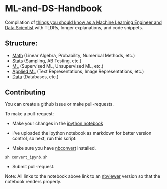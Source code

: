 # ML-and-DS-Handbook

Compilation of [things you should know as a Machine Learning Engineer and Data Scientist](https://nbviewer.jupyter.org/github/innainu/ML-and-DS-Handbook/blob/master/ML_Notes.ipynb) with TLDRs, longer explanations, and code snippets.

## Structure:

- [Math](https://nbviewer.jupyter.org/github/innainu/ML-and-DS-Handbook/blob/master/ML_Notes.ipynb#math) (Linear Algebra, Probability, Numerical Methods, etc.)
- [Stats](https://nbviewer.jupyter.org/github/innainu/ML-and-DS-Handbook/blob/master/ML_Notes.ipynb#statistics) (Sampling, AB Testing, etc.)
- [ML](https://nbviewer.jupyter.org/github/innainu/ML-and-DS-Handbook/blob/master/ML_Notes.ipynb#ml) (Supervised ML, Unsupervised ML, etc.)
- [Applied ML](https://nbviewer.jupyter.org/github/innainu/ML-and-DS-Handbook/blob/master/ML_Notes.ipynb#appliedml) (Text Representations, Image Representations, etc.)
- [Data](https://nbviewer.jupyter.org/github/innainu/ML-and-DS-Handbook/blob/master/ML_Notes.ipynb#data) (Databases, etc.)

## Contributing

You can create a github issue or make pull-requests.

To make a pull-request:

- Make your changes in the [ipython notebook](/ML_Notes.ipynb)

- I've uploaded the ipython notebook as markdown for better version control, so next, run this script:

- Make sure you have [nbconvert](https://nbconvert.readthedocs.io/en/latest/index.html) installed.

``` sh convert_ipynb.sh ```

- Submit pull-request.

Note: All links to the notebook above link to an [nbviewer](https://nbviewer.jupyter.org/) version so that the notebook renders properly.
